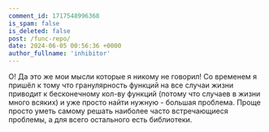 ```yaml
---
comment_id: 1717548996368
is_spam: false
is_deleted: false
post: /func-repo/
date: 2024-06-05 00:56:36 +0000
author_fullname: 'inhibitor'
---
```


О! Да это же мои мысли которые я никому не говорил! Со временем я пришёл к тому что гранулярность функций на все случаи жизни приводит к бесконечному кол-ву функций (потому что случаев в жизни много всяких) и уже просто найти нужную - большая проблема. Проще просто уметь самому решать наиболее часто встречающиеся проблемы, а для всего остального есть библиотеки.
